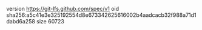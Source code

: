 version https://git-lfs.github.com/spec/v1
oid sha256:a5c41e3e325192554d8e673342625616002b4aadcacb32f988a71d1dabd6a258
size 60723
